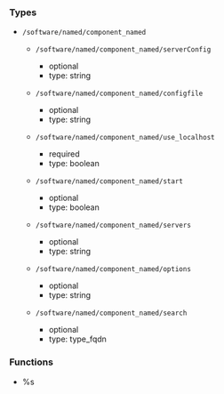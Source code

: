 ### Types

- `/software/named/component_named`
    - `/software/named/component_named/serverConfig`
        - optional
        - type: string

    - `/software/named/component_named/configfile`
        - optional
        - type: string

    - `/software/named/component_named/use_localhost`
        - required
        - type: boolean

    - `/software/named/component_named/start`
        - optional
        - type: boolean

    - `/software/named/component_named/servers`
        - optional
        - type: string

    - `/software/named/component_named/options`
        - optional
        - type: string

    - `/software/named/component_named/search`
        - optional
        - type: type_fqdn
### Functions
  - %s
